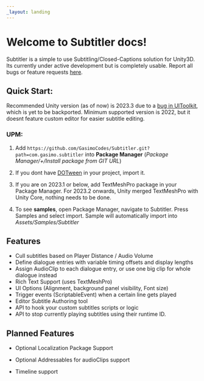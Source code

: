 ```yaml
---
_layout: landing
---
```


# Welcome to **Subtitler** docs!

Subtitler is a simple to use Subtitling/Closed-Captions solution for Unity3D. Its currently under active development but is completely usable. Report all bugs or feature requests [here](https://github.com/GasimoCodes/Subtitler/issues/new/choose).


## Quick Start:
Recommended Unity version (as of now) is 2023.3 due to a [bug in UIToolkit](https://forum.unity.com/threads/cant-bind-multicolumnlistview-to-property.1425945/), which is yet to be backported. Minimum supported version is 2022, but it doesnt feature custom editor for easier subtitle editing. 

### UPM:

1. Add `https://github.com/GasimoCodes/Subtitler.git?path=com.gasimo.subtitler` into **Package Manager** 
(*Package Manager/+/Install package from GIT URL*)

3. If you dont have [DOTween](https://dotween.demigiant.com/download.php) in your project, import it.

3. If you are on 2023.1 or below, add TextMeshPro package in your Package Manager. For 2023.2 onwards, Unity merged TextMeshPro with Unity Core, nothing needs to be done. 

4. To see **samples**, open Package Manager, navigate to Subtitler. Press Samples and select import. Sample will automatically import into *Assets/Samples/Subtitler*

  
  

## Features

- Cull subtitles based on Player Distance / Audio Volume
- Define dialogue entries with variable timing offsets and display lengths
- Assign AudioClip to each dialogue entry, or use one big clip for whole dialogue instead
- Rich Text Support (uses TextMeshPro)
- UI Options (Alignment, background panel visibility, Font size)
- Trigger events (ScriptableEvent) when a certain line gets played
- Editor Subtitle Authoring tool
- API to hook your custom subtitles scripts or logic
- API to stop currently playing subtitles using their runtime ID.
  

## Planned Features

- Optional Localization Package Support

- Optional Addressables for audioClips support

- Timeline support